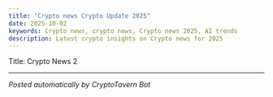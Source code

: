 ```yaml
---
title: "Crypto news Crypto Update 2025"
date: 2025-10-02
keywords: Crypto news, crypto news, Crypto news 2025, AI trends
description: Latest crypto insights on Crypto news for 2025
---
```

Title: Crypto News 2
<ins class="adsense" data-ad-client="ca-pub-YOUR_ADSENSE_ID" data-ad-slot="YOUR_AD_SLOT" data-ad-format="auto"></ins>
<script>(adsbygoogle = window.adsbygoogle || []).push({});</script>
---
*Posted automatically by CryptoTavern Bot*

